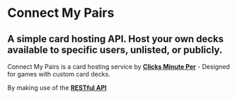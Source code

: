 # Connect My Pairs

## A simple card hosting API. Host your own decks available to specific users, unlisted, or publicly.

Connect My Pairs is a card hosting service by [**Clicks Minute Per**](https://clicksminuteper.net) - Designed for games with custom card decks.

By making use of the [**RESTful API**](https://restfulapi.net/)

